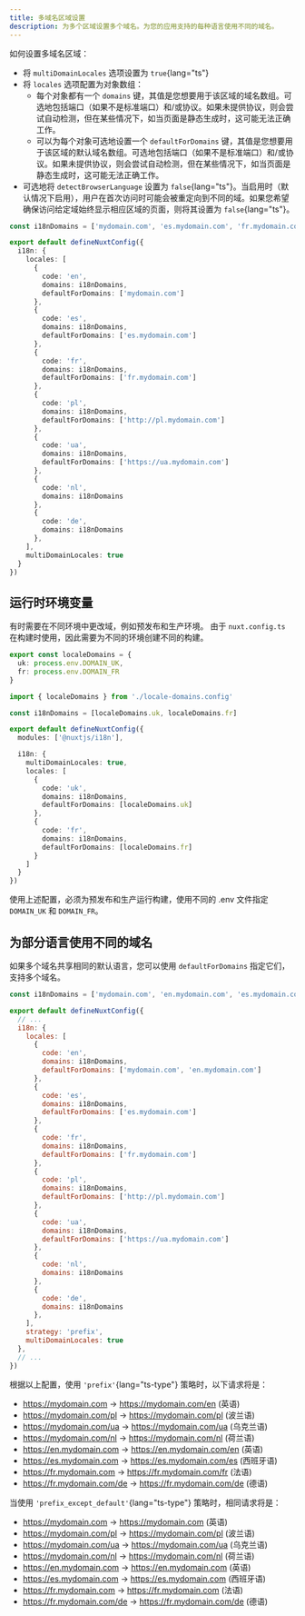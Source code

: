 ```yaml
---
title: 多域名区域设置
description: 为多个区域设置多个域名。为您的应用支持的每种语言使用不同的域名。
---
```


如何设置多域名区域：

- 将 `multiDomainLocales` 选项设置为 `true`{lang="ts"}
- 将 `locales` 选项配置为对象数组：
  - 每个对象都有一个 `domains` 键，其值是您想要用于该区域的域名数组。可选地包括端口（如果不是标准端口）和/或协议。如果未提供协议，则会尝试自动检测，但在某些情况下，如当页面是静态生成时，这可能无法正确工作。
  - 可以为每个对象可选地设置一个 `defaultForDomains` 键，其值是您想要用于该区域的默认域名数组。可选地包括端口（如果不是标准端口）和/或协议。如果未提供协议，则会尝试自动检测，但在某些情况下，如当页面是静态生成时，这可能无法正确工作。
- 可选地将 `detectBrowserLanguage` 设置为 `false`{lang="ts"}。当启用时（默认情况下启用），用户在首次访问时可能会被重定向到不同的域。如果您希望确保访问给定域始终显示相应区域的页面，则将其设置为 `false`{lang="ts"}。

```ts [nuxt.config.ts]
const i18nDomains = ['mydomain.com', 'es.mydomain.com', 'fr.mydomain.com', 'http://pl.mydomain.com', 'https://ua.mydomain.com']

export default defineNuxtConfig({
  i18n: {
    locales: [
      {
        code: 'en',
        domains: i18nDomains,
        defaultForDomains: ['mydomain.com']
      },
      {
        code: 'es',
        domains: i18nDomains,
        defaultForDomains: ['es.mydomain.com']
      },
      {
        code: 'fr',
        domains: i18nDomains,
        defaultForDomains: ['fr.mydomain.com']
      },
      {
        code: 'pl',
        domains: i18nDomains,
        defaultForDomains: ['http://pl.mydomain.com']
      },
      {
        code: 'ua',
        domains: i18nDomains,
        defaultForDomains: ['https://ua.mydomain.com']
      },
      {
        code: 'nl',
        domains: i18nDomains
      },
      {
        code: 'de',
        domains: i18nDomains
      },
    ],
    multiDomainLocales: true
  }
})
```

## 运行时环境变量

有时需要在不同环境中更改域，例如预发布和生产环境。
由于 `nuxt.config.ts` 在构建时使用，因此需要为不同的环境创建不同的构建。

```ts [locale-domains.config.ts]
export const localeDomains = {
  uk: process.env.DOMAIN_UK,
  fr: process.env.DOMAIN_FR
}
```

```ts [nuxt.config.ts]
import { localeDomains } from './locale-domains.config'

const i18nDomains = [localeDomains.uk, localeDomains.fr]

export default defineNuxtConfig({
  modules: ['@nuxtjs/i18n'],

  i18n: {
    multiDomainLocales: true,
    locales: [
      {
        code: 'uk',
        domains: i18nDomains,
        defaultForDomains: [localeDomains.uk]
      },
      {
        code: 'fr',
        domains: i18nDomains,
        defaultForDomains: [localeDomains.fr]
      }
    ]
  }
})
```

使用上述配置，必须为预发布和生产运行构建，使用不同的 .env 文件指定 `DOMAIN_UK` 和 `DOMAIN_FR`。

## 为部分语言使用不同的域名

如果多个域名共享相同的默认语言，您可以使用 `defaultForDomains` 指定它们，支持多个域名。

```js {}[nuxt.config.js]
const i18nDomains = ['mydomain.com', 'en.mydomain.com', 'es.mydomain.com', 'fr.mydomain.com', 'http://pl.mydomain.com', 'https://ua.mydomain.com']

export default defineNuxtConfig({
  // ...
  i18n: {
    locales: [
      {
        code: 'en',
        domains: i18nDomains,
        defaultForDomains: ['mydomain.com', 'en.mydomain.com']
      },
      {
        code: 'es',
        domains: i18nDomains,
        defaultForDomains: ['es.mydomain.com']
      },
      {
        code: 'fr',
        domains: i18nDomains,
        defaultForDomains: ['fr.mydomain.com']
      },
      {
        code: 'pl',
        domains: i18nDomains,
        defaultForDomains: ['http://pl.mydomain.com']
      },
      {
        code: 'ua',
        domains: i18nDomains,
        defaultForDomains: ['https://ua.mydomain.com']
      },
      {
        code: 'nl',
        domains: i18nDomains
      },
      {
        code: 'de',
        domains: i18nDomains
      },
    ],
    strategy: 'prefix',
    multiDomainLocales: true
  },
  // ...
})
```

根据以上配置，使用 `'prefix'`{lang="ts-type"} 策略时，以下请求将是：
- https://mydomain.com -> https://mydomain.com/en (英语)
- https://mydomain.com/pl -> https://mydomain.com/pl (波兰语)
- https://mydomain.com/ua -> https://mydomain.com/ua (乌克兰语)
- https://mydomain.com/nl -> https://mydomain.com/nl (荷兰语)
- https://en.mydomain.com -> https://en.mydomain.com/en (英语)
- https://es.mydomain.com -> https://es.mydomain.com/es (西班牙语)
- https://fr.mydomain.com -> https://fr.mydomain.com/fr (法语)
- https://fr.mydomain.com/de -> https://fr.mydomain.com/de (德语)

当使用 `'prefix_except_default'`{lang="ts-type"} 策略时，相同请求将是：
- https://mydomain.com -> https://mydomain.com (英语)
- https://mydomain.com/pl -> https://mydomain.com/pl (波兰语)
- https://mydomain.com/ua -> https://mydomain.com/ua (乌克兰语)
- https://mydomain.com/nl -> https://mydomain.com/nl (荷兰语)
- https://en.mydomain.com -> https://en.mydomain.com (英语)
- https://es.mydomain.com -> https://es.mydomain.com (西班牙语)
- https://fr.mydomain.com -> https://fr.mydomain.com (法语)
- https://fr.mydomain.com/de -> https://fr.mydomain.com/de (德语)